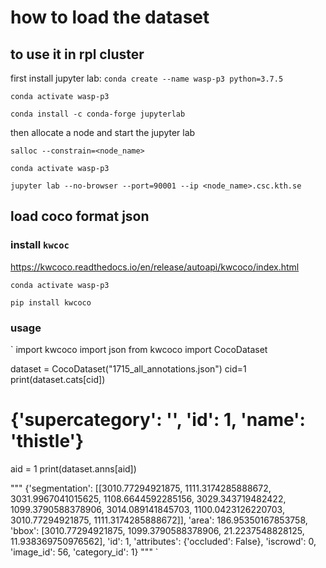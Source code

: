 # how to load the dataset

## to use it in rpl cluster
first install jupyter lab:
`conda create --name wasp-p3 python=3.7.5`

`conda activate wasp-p3`

`conda install -c conda-forge jupyterlab`

then allocate a node and start the jupyter lab

`salloc --constrain=<node_name>`

`conda activate wasp-p3`

`jupyter lab --no-browser --port=90001 --ip <node_name>.csc.kth.se`


## load coco format json

### install `kwcoc`

https://kwcoco.readthedocs.io/en/release/autoapi/kwcoco/index.html

`conda activate wasp-p3`

`pip install kwcoco`

### usage

`
import kwcoco
import json
from kwcoco import CocoDataset


dataset = CocoDataset("1715_all_annotations.json")
cid=1
print(dataset.cats[cid])
# {'supercategory': '', 'id': 1, 'name': 'thistle'}

aid = 1
print(dataset.anns[aid])

"""
{'segmentation': [[3010.77294921875,
   1111.3174285888672,
   3031.9967041015625,
   1108.6644592285156,
   3029.343719482422,
   1099.3790588378906,
   3014.089141845703,
   1100.0423126220703,
   3010.77294921875,
   1111.3174285888672]],
 'area': 186.95350167853758,
 'bbox': [3010.77294921875,
  1099.3790588378906,
  21.2237548828125,
  11.938369750976562],
 'id': 1,
 'attributes': {'occluded': False},
 'iscrowd': 0,
 'image_id': 56,
 'category_id': 1}
 """
`